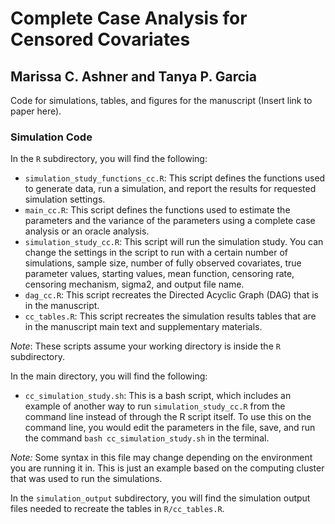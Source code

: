 # Complete Case Analysis for Censored Covariates

## Marissa C. Ashner and Tanya P. Garcia

Code for simulations, tables, and figures for the manuscript (Insert link to paper here).

### Simulation Code

In the `R` subdirectory, you will find the following: 

- `simulation_study_functions_cc.R`: This script defines the functions used to generate data, run a simulation, and report the results for requested simulation settings.
- `main_cc.R`: This script defines the functions used to estimate the parameters and the variance of the parameters using a complete case analysis or an oracle analysis.
- `simulation_study_cc.R`: This script will run the simulation study. You can change the settings in the script to run with a certain number of simulations, sample size, number of fully observed covariates, true parameter values, starting values, mean function, censoring rate, censoring mechanism, sigma2, and output file name.
- `dag_cc.R`: This script recreates the Directed Acyclic Graph (DAG) that is in the manuscript.
- `cc_tables.R`: This script recreates the simulation results tables that are in the manuscript main text and supplementary materials.

*Note*: These scripts assume your working directory is inside the `R` subdirectory.

In the main directory, you will find the following: 

- `cc_simulation_study.sh`: This is a bash script, which includes an example of another way to run `simulation_study_cc.R` from the command line instead of through the R script itself. To use this on the command line, you would edit the parameters in the file, save, and run the command `bash cc_simulation_study.sh` in the terminal.

*Note:* Some syntax in this file may change depending on the environment you are running it in. This is just an example based on the computing cluster that was used to run the simulations.

In the `simulation_output` subdirectory, you will find the simulation output files needed to recreate the tables in `R/cc_tables.R`.

